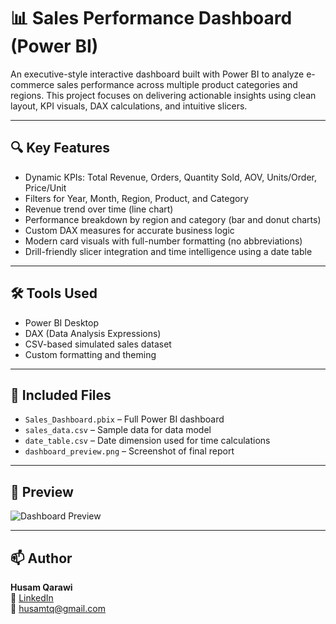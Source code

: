 ﻿# 📊 Sales Performance Dashboard (Power BI)

An executive-style interactive dashboard built with Power BI to analyze e-commerce sales performance across multiple product categories and regions. This project focuses on delivering actionable insights using clean layout, KPI visuals, DAX calculations, and intuitive slicers.

---

## 🔍 Key Features

- Dynamic KPIs: Total Revenue, Orders, Quantity Sold, AOV, Units/Order, Price/Unit
- Filters for Year, Month, Region, Product, and Category
- Revenue trend over time (line chart)
- Performance breakdown by region and category (bar and donut charts)
- Custom DAX measures for accurate business logic
- Modern card visuals with full-number formatting (no abbreviations)
- Drill-friendly slicer integration and time intelligence using a date table

---

## 🛠 Tools Used

- Power BI Desktop  
- DAX (Data Analysis Expressions)  
- CSV-based simulated sales dataset  
- Custom formatting and theming  

---

## 📁 Included Files

- `Sales_Dashboard.pbix` – Full Power BI dashboard  
- `sales_data.csv` – Sample data for data model  
- `date_table.csv` – Date dimension used for time calculations  
- `dashboard_preview.png` – Screenshot of final report  

---

## 📸 Preview

![Dashboard Preview](assets/dashboard_preview.png)

---

## 📫 Author

**Husam Qarawi**  
🔗 [LinkedIn](https://linkedin.com/in/Husamqarawi)  
📧 husamtq@gmail.com
